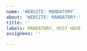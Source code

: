 ```yaml
---
name: 'WEBSITE: MANDATORY'
about: 'WEBSITE: MANDATORY-'
title: ''
labels: MANDATORY, MUST HAVE
assignees: ''

---
```



